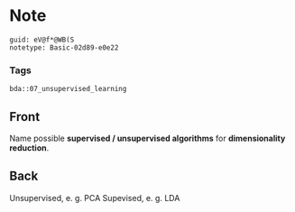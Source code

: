 # Note
```
guid: eV@f*@WB(S
notetype: Basic-02d89-e0e22
```

### Tags
```
bda::07_unsupervised_learning
```

## Front
Name possible <b>supervised / unsupervised algorithms</b> for
<b>dimensionality reduction</b>.

## Back
Unsupervised, e. g. PCA
Supevised, e. g. LDA
